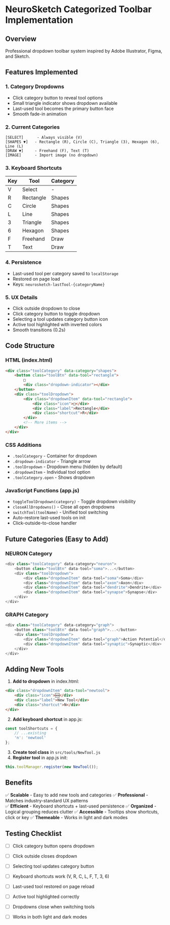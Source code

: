 # NeuroSketch Categorized Toolbar Implementation

## Overview
Professional dropdown toolbar system inspired by Adobe Illustrator, Figma, and Sketch.

## Features Implemented

### 1. **Category Dropdowns**
- Click category button to reveal tool options
- Small triangle indicator shows dropdown available
- Last-used tool becomes the primary button face
- Smooth fade-in animation

### 2. **Current Categories**
```
[SELECT]      - Always visible (V)
[SHAPES ▼]   - Rectangle (R), Circle (C), Triangle (3), Hexagon (6), Line (L)
[DRAW ▼]     - Freehand (F), Text (T)
[IMAGE]      - Import image (no dropdown)
```

### 3. **Keyboard Shortcuts**
| Key | Tool      | Category |
|-----|-----------|----------|
| V   | Select    | -        |
| R   | Rectangle | Shapes   |
| C   | Circle    | Shapes   |
| L   | Line      | Shapes   |
| 3   | Triangle  | Shapes   |
| 6   | Hexagon   | Shapes   |
| F   | Freehand  | Draw     |
| T   | Text      | Draw     |

### 4. **Persistence**
- Last-used tool per category saved to `localStorage`
- Restored on page load
- Keys: `neurosketch-lastTool-{categoryName}`

### 5. **UX Details**
- Click outside dropdown to close
- Click category button to toggle dropdown
- Selecting a tool updates category button icon
- Active tool highlighted with inverted colors
- Smooth transitions (0.2s)

## Code Structure

### HTML (index.html)
```html
<div class="toolCategory" data-category="shapes">
    <button class="toolBtn" data-tool="rectangle">
        □
        <div class="dropdown-indicator"></div>
    </button>
    <div class="toolDropdown">
        <div class="dropdownItem" data-tool="rectangle">
            <div class="icon">□</div>
            <div class="label">Rectangle</div>
            <div class="shortcut">R</div>
        </div>
        <!-- More items -->
    </div>
</div>
```

### CSS Additions
- `.toolCategory` - Container for dropdown
- `.dropdown-indicator` - Triangle arrow
- `.toolDropdown` - Dropdown menu (hidden by default)
- `.dropdownItem` - Individual tool option
- `.toolCategory.open` - Shows dropdown

### JavaScript Functions (app.js)
- `toggleToolDropdown(category)` - Toggle dropdown visibility
- `closeAllDropdowns()` - Close all open dropdowns
- `switchTool(toolName)` - Unified tool switching
- Auto-restore last-used tools on init
- Click-outside-to-close handler

## Future Categories (Easy to Add)

### NEURON Category
```javascript
<div class="toolCategory" data-category="neuron">
    <button class="toolBtn" data-tool="soma">...</button>
    <div class="toolDropdown">
        <div class="dropdownItem" data-tool="soma">Soma</div>
        <div class="dropdownItem" data-tool="axon">Axon</div>
        <div class="dropdownItem" data-tool="dendrite">Dendrite</div>
        <div class="dropdownItem" data-tool="synapse">Synapse</div>
    </div>
</div>
```

### GRAPH Category
```javascript
<div class="toolCategory" data-category="graph">
    <button class="toolBtn" data-tool="graph">...</button>
    <div class="toolDropdown">
        <div class="dropdownItem" data-tool="graph">Action Potential</div>
        <div class="dropdownItem" data-tool="synaptic">Synaptic</div>
    </div>
</div>
```

## Adding New Tools

1. **Add to dropdown** in index.html:
```html
<div class="dropdownItem" data-tool="newtool">
    <div class="icon">🆕</div>
    <div class="label">New Tool</div>
    <div class="shortcut">N</div>
</div>
```

2. **Add keyboard shortcut** in app.js:
```javascript
const toolShortcuts = {
    // ...existing
    'n': 'newtool'
};
```

3. **Create tool class** in `src/tools/NewTool.js`
4. **Register tool** in app.js init:
```javascript
this.toolManager.register(new NewTool());
```

## Benefits

✅ **Scalable** - Easy to add new tools and categories
✅ **Professional** - Matches industry-standard UX patterns  
✅ **Efficient** - Keyboard shortcuts + last-used persistence
✅ **Organized** - Logical grouping reduces clutter
✅ **Accessible** - Tooltips show shortcuts, click or key
✅ **Themeable** - Works in light and dark modes

## Testing Checklist

- [ ] Click category button opens dropdown
- [ ] Click outside closes dropdown
- [ ] Selecting tool updates category button
- [ ] Keyboard shortcuts work (V, R, C, L, F, T, 3, 6)
- [ ] Last-used tool restored on page reload
- [ ] Active tool highlighted correctly
- [ ] Dropdowns close when switching tools
- [ ] Works in both light and dark modes

